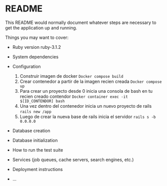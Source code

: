 # README

This README would normally document whatever steps are necessary to get the
application up and running.

Things you may want to cover:

* Ruby version
    ruby-3.1.2

* System dependencies

* Configuration
    1. Construir imagen de docker
        `Docker compose build`
    2. Crear contenedor a partir de la imagen recien creada
        `Docker compose up`
    3. Para crear un proyecto desde 0 inicia una consola de bash en tu recien creado contendor
        `Docker container exec -it $[ID_CONTENDOR] bash`
    4. Una vez dentro del contenedor inicia un nuevo proyecto de rails
        `rails new /app`
    5. Luego de crear la nueva base de rails inicia el servidor
        `rails s -b 0.0.0.0`

* Database creation

* Database initialization

* How to run the test suite

* Services (job queues, cache servers, search engines, etc.)

* Deployment instructions

* ...
